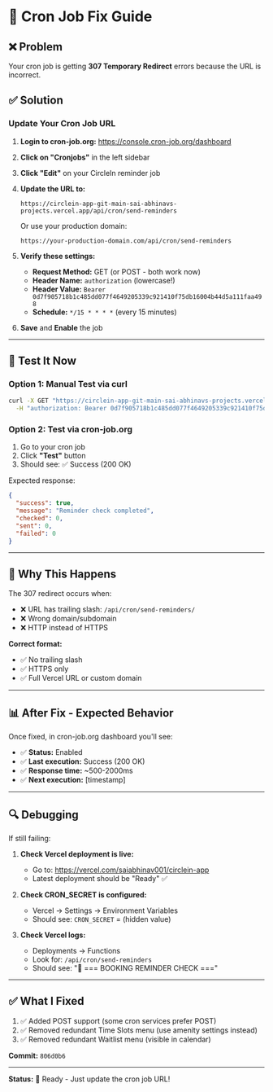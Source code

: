 # 🔧 Cron Job Fix Guide

## ❌ Problem
Your cron job is getting **307 Temporary Redirect** errors because the URL is incorrect.

## ✅ Solution

### Update Your Cron Job URL

1. **Login to cron-job.org:** https://console.cron-job.org/dashboard

2. **Click on "Cronjobs"** in the left sidebar

3. **Click "Edit"** on your CircleIn reminder job

4. **Update the URL to:**
   ```
   https://circlein-app-git-main-sai-abhinavs-projects.vercel.app/api/cron/send-reminders
   ```
   
   Or use your production domain:
   ```
   https://your-production-domain.com/api/cron/send-reminders
   ```

5. **Verify these settings:**
   - **Request Method:** GET (or POST - both work now)
   - **Header Name:** `authorization` (lowercase!)
   - **Header Value:** `Bearer 0d7f905718b1c485dd077f4649205339c921410f75db16004b44d5a111faa498`
   - **Schedule:** `*/15 * * * *` (every 15 minutes)

6. **Save** and **Enable** the job

---

## 🧪 Test It Now

### Option 1: Manual Test via curl

```bash
curl -X GET "https://circlein-app-git-main-sai-abhinavs-projects.vercel.app/api/cron/send-reminders" \
  -H "authorization: Bearer 0d7f905718b1c485dd077f4649205339c921410f75db16004b44d5a111faa498"
```

### Option 2: Test via cron-job.org

1. Go to your cron job
2. Click **"Test"** button
3. Should see: ✅ Success (200 OK)

Expected response:
```json
{
  "success": true,
  "message": "Reminder check completed",
  "checked": 0,
  "sent": 0,
  "failed": 0
}
```

---

## 🎯 Why This Happens

The 307 redirect occurs when:
- ❌ URL has trailing slash: `/api/cron/send-reminders/`
- ❌ Wrong domain/subdomain
- ❌ HTTP instead of HTTPS

**Correct format:**
- ✅ No trailing slash
- ✅ HTTPS only
- ✅ Full Vercel URL or custom domain

---

## 📊 After Fix - Expected Behavior

Once fixed, in cron-job.org dashboard you'll see:
- ✅ **Status:** Enabled
- ✅ **Last execution:** Success (200 OK)
- ✅ **Response time:** ~500-2000ms
- ✅ **Next execution:** [timestamp]

---

## 🔍 Debugging

If still failing:

1. **Check Vercel deployment is live:**
   - Go to: https://vercel.com/saiabhinav001/circlein-app
   - Latest deployment should be "Ready" ✅

2. **Check CRON_SECRET is configured:**
   - Vercel → Settings → Environment Variables
   - Should see: `CRON_SECRET` = (hidden value)

3. **Check Vercel logs:**
   - Deployments → Functions
   - Look for: `/api/cron/send-reminders`
   - Should see: "🔔 === BOOKING REMINDER CHECK ==="

---

## ✅ What I Fixed

1. ✅ Added POST support (some cron services prefer POST)
2. ✅ Removed redundant Time Slots menu (use amenity settings instead)
3. ✅ Removed redundant Waitlist menu (visible in calendar)

**Commit:** `806d0b6`

---

**Status:** 🚀 Ready - Just update the cron job URL!

